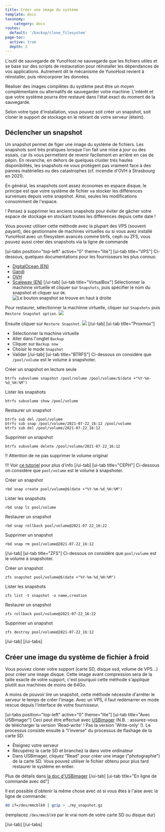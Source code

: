 ```yaml
---
title: Créer une image du système
template: docs
taxonomy:
    category: docs
routes:
  default: '/backup/clone_filesystem'
page-toc:
  active: true
  depth: 3
---
```

L'outil de sauvegarde de YunoHost ne sauvegarde que les fichiers utiles et se base sur des scripts de restauration pour réinstaller les dépendances de vos applications. Autrement dit le mécanisme de YunoHost revient à réinstaller, puis réincorporer les données.

Réaliser des images complètes du système peut être un moyen complémentaire ou alternatifs de sauvegarder votre machine. L'intérêt et que votre système pourra être restauré dans l'état exact du moment de la sauvegarde.

Selon votre type d'installation, vous pouvez soit créer un snapshot, soit cloner le support de stockage en le retirant de votre serveur (éteint).

## Déclencher un snapshot
Un snapshot permet de figer une image du système de fichiers. Les snapshots sont trés pratiques lorsque l'on fait une mise à jour ou des essais, car ils vous permettent de revenir facilement en arrière en cas de pépin. En revanche, en dehors de quelques cluster trés hautes disponibilités, les snapshots ne vous protègent pas vraiment face à  des pannes matérielles ou des catastrophes (cf. incendie d'OVH à Strasbourg en 2021).

En général, les snapshots sont assez économes en espace disque, le principe est que votre système de fichier va stocker les différences survenues depuis votre snapshot. Ainsi, seules les modifications consomment de l'espace.

! Pensez à supprimer les anciens snapshots pour éviter de gâcher votre espace de stockage en stockant toutes les différences depuis cette date !

Vous pouvez utiliser cette méthode avec la plupart des VPS (souvent payant), des gestionnaire de machines virtuelles ou si vous avez installé YunoHost avec un filesystem avancés comme btrfs, ceph ou ZFS, vous pouvez aussi créer des snapshots via la ligne de commande

[ui-tabs position="top-left" active="0" theme="lite"]
[ui-tab title="VPS"]
Ci-dessous, quelques documentations pour les fournisseurs les plus connus:
 * [DigitalOcean (EN)](https://docs.digitalocean.com/products/images/snapshots/)
 * [Gandi](https://docs.gandi.net/fr/simple_hosting/operations_courantes/snapshots.html)
 * [OVH](https://docs.ovh.com/fr/vps/snapshot-vps/)
 * [Scaleway (EN)](https://www.scaleway.com/en/docs/backup-your-data-with-snapshots/)
[/ui-tab]
[ui-tab title="VirtualBox"]
Sélectionner la machinne virtuelle et cliquer sur `Snapshots`, puis spécifier le nom du snapshot et cliquer sur `OK`.
![Le bouton snapshot se trouve en haut à droite](image://administrate/specific_use_cases/virtualbox-snapshot2.webp)

Pour restaurer, sélectionner la machinne virtuelle, cliquer sur `Snapshots` puis `Restore Snapshot option`.
![](image://administrate/specific_use_cases/virtualbox-snapshot3.webp)

Ensuite cliquer sur `Restore Snapshot`.
![](image://administrate/specific_use_cases/virtualbox-snapshot4.webp)
[/ui-tab]
[ui-tab title="Proxmox"]

 * Sélectionner la machine virtuelle
 * Aller dans l'onglet `Backup`
 * Cliquer sur `Backup now`
 * Choisir le mode `Snapshot`
 * Valider
[/ui-tab]
[ui-tab title="BTRFS"]
Ci-dessous on considére que `/pool/volume` est le volume à snapshoter.

Créer un snapshot en lecture seule
```
btrfs subvolume snapshot /pool/volume /pool/volume/$(date +"%Y-%m-%d_%H:%M")
```

Lister les snapshots
```
btrfs subvolume show /pool/volume
```

Restaurer un snapshot
```
btrfs sub del /pool/volume
btrfs sub snap /pool/volume/2021-07-22_16:12 /pool/volume
btrfs sub del /pool/volume/2021-07-22_16:12
```

Supprimer un snapshot
```
btrfs subvolume delete /pool/volume/2021-07-22_16:12
```
!! Attention de ne pas supprimer le volume original

!!! Voir [ce tutoriel](https://www.linux.com/training-tutorials/how-create-and-manage-btrfs-snapshots-and-rollbacks-linux-part-2/) pour plus d'info
[/ui-tab]
[ui-tab title="CEPH"]
Ci-dessous on considére que `pool/volume` est le volume à snapshoter.

Créer un snapshot
```
rbd snap create pool/volume@$(date +"%Y-%m-%d_%H:%M")
```

Lister les snapshots
```
rbd snap ls pool/volume
```

Restaurer un snapshot
```
rbd snap rollback pool/volume@2021-07-22_16:22
```

Supprimer un snapshot
```
rbd snap rm pool/volume@2021-07-22_16:12
```
[/ui-tab]
[ui-tab title="ZFS"]
Ci-dessous on considére que `pool/volume` est le volume à snapshoter.

Créer un snapshot
```
zfs snapshot pool/volume@$(date +"%Y-%m-%d_%H:%M")
```

Lister les snapshots
```
zfs list -t snapshot -o name,creation
```

Restaurer un snapshot
```
zfs rollback pool/volume@2021-07-22_16:22
```

Supprimer un snapshot
```
zfs destroy pool/volume@2021-07-22_16:12
```

[/ui-tab]
[/ui-tabs]


## Créer une image du système de fichier à froid

Vous pouvez cloner votre support (carte SD, disque ssd, volume de VPS...) pour créer une image disque. Cette image avant compression sera de la taille exacte de votre support, c'est pourquoi cette méthode s'applique plutôt aux machines de moins de 64Go.

A moins de pouvoir lire un snapshot, cette méthode nécessite d'arréter le serveur le temps de créer l'image. Avec un VPS, il faut redémarrer en mode rescue depuis l'interface de votre fournisseur.

[ui-tabs position="top-left" active="0" theme="lite"]
[ui-tab title="Avec USBimager"]
Ceci peut être effectué avec [USBimager](https://bztsrc.gitlab.io/usbimager/) (N.B. : assurez-vous de télécharger la version 'Read-write' ! Pas la version 'Write-only' !). Le processus consiste ensuite à "l'inverse" du processus de flashage de la carte SD:
- Éteignez votre serveur
- Récupérez la carte SD et branchez la dans votre ordinateur
- Dans USBimager, cliquez "Read" pour créer une image ("photographie") de la carte SD. Vous pouvez utiliser le fichier obtenu pour plus tard restaurer le système en entier.

Plus de détails dans [la doc d'USBimager](https://gitlab.com/bztsrc/usbimager/#creating-backup-image-file-from-device)
[/ui-tab]
[ui-tab title="En ligne de commande avec dd"]

Il est possible d'obtenir la même chose avec `dd` si vous êtes à l'aise avec la ligne de commande:

```bash
dd if=/dev/mmcblk0 | gzip > ./my_snapshot.gz
```

(remplacez `/dev/mmcblk0` par le vrai nom de votre carte SD ou disque dur)

[/ui-tab]
[/ui-tabs]

